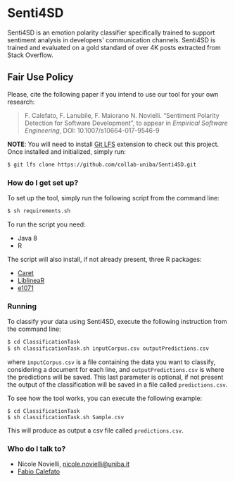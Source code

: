 # Senti4SD

Senti4SD is an emotion polarity classifier specifically trained to support sentiment analysis in developers' communication channels. 
Senti4SD is trained and evaluated on a gold standard of over 4K posts extracted from Stack Overflow. 

## Fair Use Policy
Please, cite the following paper if you intend to use our tool for your own research:
> F. Calefato, F. Lanubile, F. Maiorano N. Novielli. “Sentiment Polarity Detection for Software Development”, to appear in *Empirical Software Engineering*, DOI: 10.1007/s10664-017-9546-9

**NOTE**: You will need to install [Git LFS](https://git-lfs.github.com) extension to check out this project. Once installed and initialized, simply run:

```bash
$ git lfs clone https://github.com/collab-uniba/Senti4SD.git
```

### How do I get set up? ###
To set up the tool, simply run the following script from the command line:
```bash
$ sh requirements.sh
```
To run the script you need:

* Java 8
* R

The script will also install, if not already present, three R packages:

* [Caret](https://cran.r-project.org/package=caret)
* [LiblineaR](https://cran.r-project.org/package=LiblineaR)
* [e1071](https://cran.r-project.org/package=e1071)

### Running ###
To classify your data using Senti4SD, execute the following instruction from the command line:

```bash
$ cd ClassificationTask
$ sh classificationTask.sh inputCorpus.csv outputPredictions.csv

```
where `inputCorpus.csv` is a file containing the data you want to classify, considering a document for each line, and `outputPredictions.csv` is where the predictions will be saved. This last parameter is optional, if not present the output of the classification will be saved in a file called `predictions.csv`.

To see how the tool works, you can execute the following example:
```
$ cd ClassificationTask
$ sh classificationTask.sh Sample.csv
```

This will produce as output a csv file called `predictions.csv`.

### Who do I talk to? ###

* Nicole Novielli, nicole.novielli@uniba.it
* [Fabio Calefato](https://github.com/bateman)
